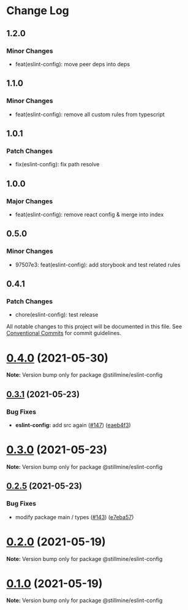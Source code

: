 # Change Log

## 1.2.0

### Minor Changes

- feat(eslint-config): move peer deps into deps

## 1.1.0

### Minor Changes

- feat(eslint-config): remove all custom rules from typescript

## 1.0.1

### Patch Changes

- fix(eslint-config): fix path resolve

## 1.0.0

### Major Changes

- feat(eslint-config): remove react config & merge into index

## 0.5.0

### Minor Changes

- 97507e3: feat(eslint-config): add storybook and test related rules

## 0.4.1

### Patch Changes

- chore(eslint-config): test release

All notable changes to this project will be documented in this file.
See [Conventional Commits](https://conventionalcommits.org) for commit guidelines.

# [0.4.0](https://github.com/stillmine/packages/compare/v0.3.1...v0.4.0) (2021-05-30)

**Note:** Version bump only for package @stillmine/eslint-config

## [0.3.1](https://github.com/stillmine/packages/compare/v0.3.0...v0.3.1) (2021-05-23)

### Bug Fixes

- **eslint-config:** add src again ([#147](https://github.com/stillmine/packages/issues/147)) ([eaeb4f3](https://github.com/stillmine/packages/commit/eaeb4f34afbe64dc8a0df2b78577881a0f245648))

# [0.3.0](https://github.com/stillmine/packages/compare/v0.2.6...v0.3.0) (2021-05-23)

**Note:** Version bump only for package @stillmine/eslint-config

## [0.2.5](https://github.com/stillmine/packages/compare/v0.2.4...v0.2.5) (2021-05-23)

### Bug Fixes

- modify package main / types ([#143](https://github.com/stillmine/packages/issues/143)) ([e7eba57](https://github.com/stillmine/packages/commit/e7eba5714d812425611a15b8f364d57c203ce5d8))

# [0.2.0](https://github.com/stillmine/packages/compare/v0.1.0...v0.2.0) (2021-05-19)

**Note:** Version bump only for package @stillmine/eslint-config

# [0.1.0](https://github.com/stillmine/packages/compare/v0.0.2...v0.1.0) (2021-05-19)

**Note:** Version bump only for package @stillmine/eslint-config
